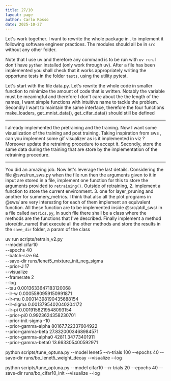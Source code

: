 ```yaml
---
title: 27/10
layout: page
author: Carlo Rosso
date: 2025-10-27
---
```


Let's work together.
I want to rewrite the whole package in . to implement it following software
engineer practices.
The modules should all be in `src` without any other folder.

Note that I use uv and therefore any command is to be run with `uv run`.
I don't have `python` installed (only work through uv).
After a file has been implemented you shall check that it works appropriately
writing the opportune tests in the folder `tests`, using the utility pytest.

Let's start with the file data.py. Let's rewrite the whole code in smaller
function to minimize the amount of code that is written. Notably the variable
must be meaningful and therefore I don't care about the the length of the
names, I want simple functions with intuitive name to tackle the problem.
Secondly I want to maintain the same interface, therefore the four functions
make_loaders, get_mnist_data(), get_cifar_data() should still be defined

---

I already implemented the pretraining and the training. Now I want some
visualization of the training and post training.
Taking inspiration from sws , can you implement some gif visualizer as is it
implemented in viz ? Moreover update the retraining procedure to accept it.
Secondly, store the same data during the training that are store by the
implementation of the retraining procedure.

---

You did an amazing job. Now let's leverage the last details. Considering the file @sws/run_sws.py when the file run then the arguments given to it in input are stored in a file, implement one function for this to store the arguments provided to `retraining()`. Outside of retraining, 2. implement a function to store the current environment. 3. one for layer_pruning and another for summery_metrics. I think that also all the plot programs in @sws/ are very interesting for each of them implement an equivalent function. All these function are to be implemented inside @src/atdl_sws/ in a file called `metrics.py`, in such file there shall be a class where the methods are the functions that I've described. Finally implement a method store(dir_name) that execute all the other methods and store the results in the `save_dir` folder, a param of the class



uv run scripts/retrain_v2.py \
    --model cifar10 \
    --epochs 40 \
    --batch-size 64 \
    --save-dir runs/lenet5_mixture_init_neg_sigma \
    --prior-J 17 \
    --visualize \
    --framerate 2 \
    --log \
    --tau 0.0013633647183120068 \
    --lr-w 0.0005580959150991871 \
    --lr-mu 0.00014398190435688154 \
    --lr-sigma 0.0013795402040204172 \
    --lr-pi 0.0019158219548093154 \
    --prior-pi0 0.9923624358230701 \
    --prior-init-sigma -10 \
    --prior-gamma-alpha 80167.722337604922 \
    --prior-gamma-beta 27.8320003468984571 \
    --prior-gamma-alpha0 42811.34773401911 \
    --prior-gamma-beta0 13.663305400592971

python scripts/tune_optuna.py --model lenet5 --n-trials 100 --epochs 40 --save-dir runs/bo_lenet5_weight_decay --visualize --log

python scripts/tune_optuna.py --model cifar10 --n-trials 20 --epochs 40 --save-dir runs/bo_cifar10_init --visualize --log

